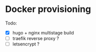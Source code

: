 # Docker provisioning

Todo:

* [x] hugo + nginx multistage build
* [ ] traefik reverse proxy ?
* [ ] letsencrypt ?